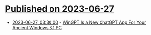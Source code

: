 # [Published on 2023-06-27](index.md)

* [2023-06-27, 03:30:00](https://tech.slashdot.org/story/23/06/26/2248209/wingpt-is-a-new-chatgpt-app-for-your-ancient-windows-31-pc?utm_source=rss1.0mainlinkanon&utm_medium=feed) - [WinGPT Is a New ChatGPT App For Your Ancient Windows 3.1 PC](https://tech.slashdot.org/story/23/06/26/2248209/wingpt-is-a-new-chatgpt-app-for-your-ancient-windows-31-pc?utm_source=rss1.0mainlinkanon&utm_medium=feed)
